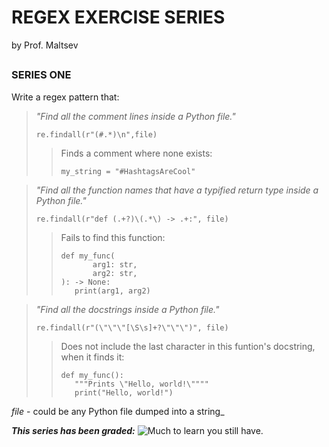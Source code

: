 # REGEX EXERCISE SERIES 
by Prof. Maltsev

##

### SERIES ONE
Write a regex pattern that:

>_"Find all the comment lines inside a Python file."_
>
>```
>re.findall(r"(#.*)\n",file)
>```
>
>>Finds a comment where none exists:
>>```
>>my_string = "#HashtagsAreCool"
>>```

>_"Find all the function names that have a typified return type inside a Python file."_
>
>```
>re.findall(r"def (.+?)\(.*\) -> .+:", file)
>```
>
>>Fails to find this function:
>>```
>>def my_func(
>>        arg1: str,
>>        arg2: str,
>>): -> None:
>>    print(arg1, arg2)
>>```

>_"Find all the docstrings inside a Python file."_
>
>```
>re.findall(r"(\"\"\"[\S\s]+?\"\"\")", file)
>```
>
>>Does not include the last character in this funtion's docstring, when it finds it:
>>```
>>def my_func():
>>    """Prints \"Hello, world!\""""
>>    print("Hello, world!")
>>```


_file_ - could be any Python file dumped into a string_

__*This series has been graded:*__
![Much to learn you still have.](https://media0.giphy.com/media/3ohuAxV0DfcLTxVh6w/giphy.gif "Much to learn you still have.")


